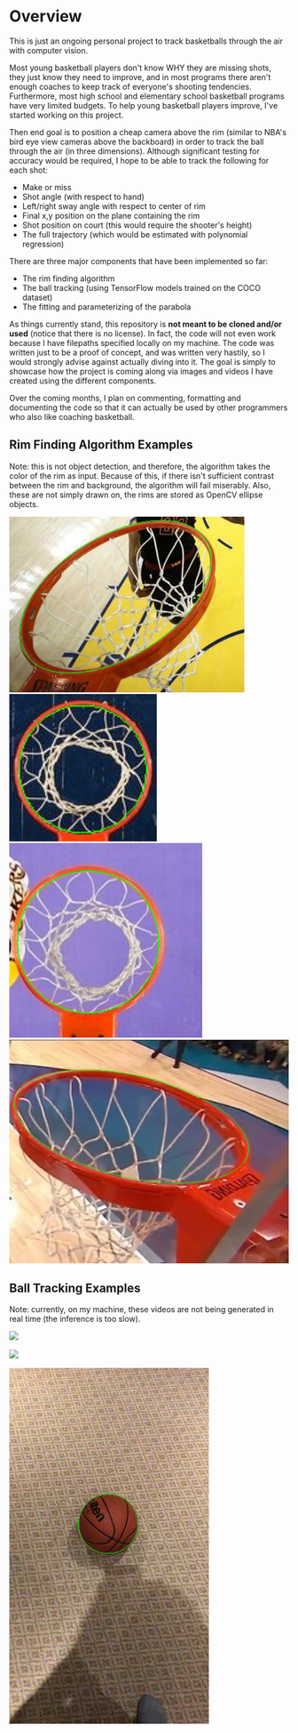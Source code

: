 # Overview 

This is just an ongoing personal project to track basketballs through the air with computer vision. 

Most young basketball players don't know WHY they are missing shots, they just know they need to improve, and in most programs there aren't enough coaches to keep track of everyone's shooting tendencies. Furthermore, most high school and elementary school basketball programs have very limited budgets. To help young basketball players improve, I've started working on this project. 

Then end goal is to position a cheap camera above the rim (similar to NBA's bird eye view cameras above the backboard) in order to track the ball through the air (in three dimensions). Although significant testing for accuracy would be required, I hope to be able to track the following for each shot:
- Make or miss
- Shot angle (with respect to hand)
- Left/right sway angle with respect to center of rim
- Final x,y position on the plane containing the rim
- Shot position on court (this would require the shooter's height)
- The full trajectory (which would be estimated with polynomial regression)

There are three major components that have been implemented so far:
- The rim finding algorithm
- The ball tracking (using TensorFlow models trained on the COCO dataset)
- The fitting and parameterizing of the parabola

As things currently stand, this repository is **not meant to be cloned and/or used** (notice that there is no license). In fact, the code will not even work because I have filepaths specified locally on my machine. The code was written just to be a proof of concept, and was written very hastily, so I would strongly advise against actually diving into it. The goal is simply to showcase how the project is coming along via images and videos I have created using the different components. 

Over the coming months, I plan on commenting, formatting and documenting the code so that it can actually be used by other programmers who also like coaching basketball.

## Rim Finding Algorithm Examples

Note: this is not object detection, and therefore, the algorithm takes the color of the rim as input. Because of this, if there isn't sufficient contrast between the rim and background, the algorithm will fail miserably. Also, these are not simply drawn on, the rims are stored as OpenCV ellipse objects.

![](visuals/rim_detection/Figure_1.png)
![](visuals/rim_detection/rim2.png)
![](visuals/rim_detection/rim3.png)
![](visuals/rim_detection/rim1.png)


## Ball Tracking Examples

Note: currently, on my machine, these videos are not being generated in real time (the inference is too slow). 

![](visuals/ball_tracking/slowmo.gif)

![](visuals/ball_tracking/fast_roll.gif)

![](visuals/ball_tracking/stationnary.gif)
